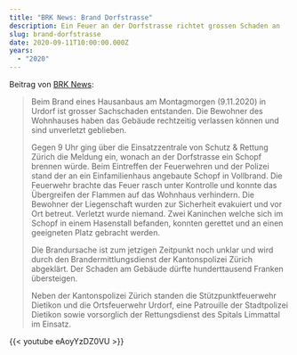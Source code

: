 ```yaml
---
title: "BRK News: Brand Dorfstrasse"
description: Ein Feuer an der Dorfstrasse richtet grossen Schaden an
slug: brand-dorfstrasse
date: 2020-09-11T10:00:00.000Z
years:
  - "2020"
---
```


Beitrag von [BRK News](https://www.brknews.ch/):

> Beim Brand eines Hausanbaus am Montagmorgen (9.11.2020) in Urdorf ist grosser Sachschaden entstanden. Die Bewohner des Wohnhauses haben das Gebäude rechtzeitig verlassen können und sind unverletzt geblieben. 
>
> Gegen 9 Uhr ging über die Einsatzzentrale von Schutz & Rettung Zürich die Meldung ein, wonach an der Dorfstrasse ein Schopf brennen würde. Beim Eintreffen der Feuerwehren und der Polizei stand der an ein Einfamilienhaus angebaute Schopf in Vollbrand. Die Feuerwehr brachte das Feuer rasch unter Kontrolle und konnte das Übergreifen der Flammen auf das Wohnhaus verhindern. Die Bewohner der Liegenschaft wurden zur Sicherheit evakuiert und vor Ort betreut. Verletzt wurde niemand. Zwei Kaninchen welche sich im Schopf in einem Hasenstall befanden, konnten gerettet und an einen geeigneten Platz gebracht werden. 
>
> Die Brandursache ist zum jetzigen Zeitpunkt noch unklar und wird durch den Brandermittlungsdienst der Kantonspolizei Zürich abgeklärt. Der Schaden am Gebäude dürfte hunderttausend Franken übersteigen. 
>
> Neben der Kantonspolizei Zürich standen die Stützpunktfeuerwehr Dietikon und die Ortsfeuerwehr Urdorf, eine Patrouille der Stadtpolizei Dietikon sowie vorsorglich der Rettungsdienst des Spitals Limmattal im Einsatz. 

{{< youtube eAoyYzDZ0VU >}}
